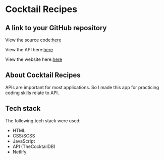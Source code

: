 
# Cocktail Recipes

## A link to your GitHub repository

View the source code:[here](https://github.com/xinyirachel/cocktailrecipes)

View the API here:[here](https://www.thecocktaildb.com/api.php)

View the website here:[here](https://cocktailrecipes-site.netlify.app/)

## About Cocktail Recipes

APIs are important for most applications. So I made this app for practicing coding skills relate to API.

## Tech stack
The following tech stack were used:
- HTML
- CSS/SCSS
- JavaScript
- API (TheCocktailDB)
- Netlify

